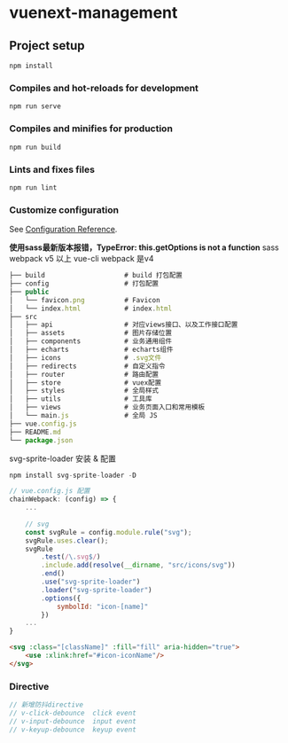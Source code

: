 # vuenext-management

## Project setup
```
npm install
```

### Compiles and hot-reloads for development
```
npm run serve
```

### Compiles and minifies for production
```
npm run build
```

### Lints and fixes files
```
npm run lint
```

### Customize configuration
See [Configuration Reference](https://cli.vuejs.org/config/).

**使用sass最新版本报错，TypeError: this.getOptions is not a function**
sass webpack v5 以上
vue-cli webpack 是v4

``` js
├── build                    # build 打包配置
├── config                   # 打包配置
├── public
│   └── favicon.png          # Favicon
│   └── index.html           # index.html
├── src
│   ├── api                  # 对应views接口、以及工作接口配置
│   ├── assets               # 图片存储位置
│   ├── components           # 业务通用组件
│   ├── echarts              # echarts组件
│   ├── icons                # .svg文件
│   ├── redirects            # 自定义指令
│   ├── router               # 路由配置
│   ├── store                # vuex配置
│   ├── styles               # 全局样式
│   ├── utils                # 工具库
│   ├── views                # 业务页面入口和常用模板
│   └── main.js              # 全局 JS
├── vue.config.js
├── README.md
└── package.json
```

svg-sprite-loader 安装 & 配置
```js
npm install svg-sprite-loader -D

// vue.config.js 配置
chainWebpack: (config) => {
    ...
    
    // svg
    const svgRule = config.module.rule("svg");
    svgRule.uses.clear();
    svgRule
        .test(/\.svg$/)
        .include.add(resolve(__dirname, "src/icons/svg"))
        .end()
        .use("svg-sprite-loader")
        .loader("svg-sprite-loader")
        .options({
            symbolId: "icon-[name]"
        })
    ...
}
```
```html
<svg :class="[className]" :fill="fill" aria-hidden="true">
    <use :xlink:href="#icon-iconName"/>
</svg>
```


### Directive
```js
// 新增防抖directive
// v-click-debounce  click event
// v-input-debounce  input event
// v-keyup-debounce  keyup event
```